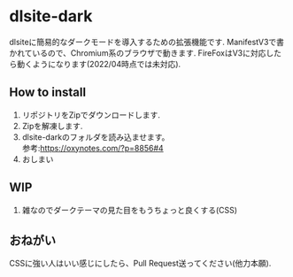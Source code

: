 # dlsite-dark

dlsiteに簡易的なダークモードを導入するための拡張機能です.
ManifestV3で書かれているので、Chromium系のブラウザで動きます.
FireFoxはV3に対応したら動くようになります(2022/04時点では未対応).


## How to install

1. リポジトリをZipでダウンロードします.
1. Zipを解凍します.
1. dlsite-darkのフォルダを読み込ませます。  
参考:https://oxynotes.com/?p=8856#4
1. おしまい

## WIP

1. 雑なのでダークテーマの見た目をもうちょっと良くする(CSS)

## おねがい

CSSに強い人はいい感じにしたら、Pull Request送ってください(他力本願).